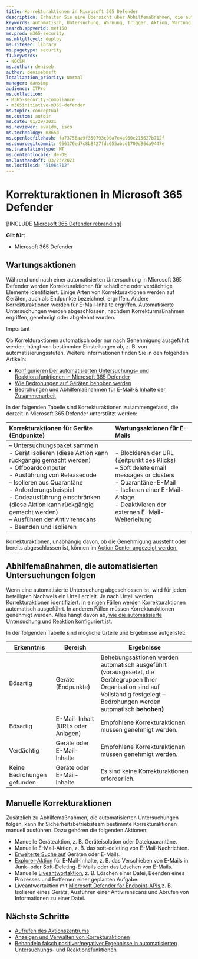 ```yaml
---
title: Korrekturaktionen in Microsoft 365 Defender
description: Erhalten Sie eine Übersicht über Abhilfemaßnahmen, die automatisierte Untersuchungen in Microsoft 365 Defender durchführen
keywords: automatisch, Untersuchung, Warnung, Trigger, Aktion, Wartung
search.appverid: met150
ms.prod: m365-security
ms.mktglfcycl: deploy
ms.sitesec: library
ms.pagetype: security
f1.keywords:
- NOCSH
ms.author: deniseb
author: denisebmsft
localization_priority: Normal
manager: dansimp
audience: ITPro
ms.collection:
- M365-security-compliance
- m365initiative-m365-defender
ms.topic: conceptual
ms.custom: autoir
ms.date: 01/29/2021
ms.reviewer: evaldm, isco
ms.technology: m365d
ms.openlocfilehash: fa73756aa9f350793c00a7e4a960c215627b712f
ms.sourcegitcommit: 956176ed7c8b8427fdc655abcd1709d86da9447e
ms.translationtype: MT
ms.contentlocale: de-DE
ms.lasthandoff: 03/23/2021
ms.locfileid: "51064712"
---
```

# <a name="remediation-actions-in-microsoft-365-defender"></a>Korrekturaktionen in Microsoft 365 Defender

[!INCLUDE [Microsoft 365 Defender rebranding](../includes/microsoft-defender.md)]


**Gilt für:**
- Microsoft 365 Defender

## <a name="remediation-actions"></a>Wartungsaktionen

Während und nach einer automatisierten Untersuchung in Microsoft 365 Defender werden Korrekturaktionen für schädliche oder verdächtige Elemente identifiziert. Einige Arten von Korrekturaktionen werden auf Geräten, auch als Endpunkte bezeichnet, ergriffen. Andere Korrekturaktionen werden für E-Mail-Inhalte ergriffen. Automatisierte Untersuchungen werden abgeschlossen, nachdem Korrekturmaßnahmen ergriffen, genehmigt oder abgelehnt wurden.

> [!IMPORTANT]
> Ob Korrekturaktionen automatisch oder nur nach Genehmigung ausgeführt werden, hängt von bestimmten Einstellungen ab, z. B. von automatisierungsstufen. Weitere Informationen finden Sie in den folgenden Artikeln:
> - [Konfigurieren Der automatisierten Untersuchungs- und Reaktionsfunktionen in Microsoft 365 Defender](m365d-configure-auto-investigation-response.md)
> - [Wie Bedrohungen auf Geräten behoben werden](../defender-endpoint/automated-investigations.md)
> - [Bedrohungen und Abhilfemaßnahmen für E-Mail-& Inhalte der Zusammenarbeit](../defender-365-security/air-remediation-actions.md#threats-and-remediation-actions)

In der folgenden Tabelle sind Korrekturaktionen zusammengefasst, die derzeit in Microsoft 365 Defender unterstützt werden: 

|Korrekturaktionen für Geräte (Endpunkte)  |Wartungsaktionen für E-Mails  |
|:---------|:---------|
|– Untersuchungspaket sammeln <br/>- Gerät isolieren (diese Aktion kann rückgängig gemacht werden)<br/>- Offboardcomputer <br/>- Ausführung von Releasecode <br/>– Isolieren aus Quarantäne <br/>- Anforderungsbeispiel <br/>- Codeausführung einschränken (diese Aktion kann rückgängig gemacht werden) <br/>– Ausführen der Antivirenscans <br/>- Beenden und Isolieren      |- Blockieren der URL (Zeitpunkt des Klicks)<br/>– Soft delete email messages or clusters<br/>- Quarantäne-E-Mail<br/>- Isolieren einer E-Mail-Anlage<br/>- Deaktivieren der externen E-Mail-Weiterleitung          |

Korrekturaktionen, unabhängig davon, ob die Genehmigung aussteht oder bereits abgeschlossen ist, können im [Action Center angezeigt werden.](m365d-action-center.md)

## <a name="remediation-actions-that-follow-automated-investigations"></a>Abhilfemaßnahmen, die automatisierten Untersuchungen folgen

Wenn eine automatisierte Untersuchung abgeschlossen ist, wird für jeden beteiligten Nachweis ein Urteil erzielt. Je nach Urteil werden Korrekturaktionen identifiziert. In einigen Fällen werden Korrekturaktionen automatisch ausgeführt. In anderen Fällen müssen Korrekturaktionen genehmigt werden. Alles hängt davon ab, [wie die automatisierte Untersuchung und Reaktion konfiguriert ist.](m365d-configure-auto-investigation-response.md)

In der folgenden Tabelle sind mögliche Urteile und Ergebnisse aufgelistet:

| Erkenntnis    | Bereich    | Ergebnisse|
|------|------|------|
| Bösartig    | Geräte (Endpunkte)    | Behebungsaktionen werden automatisch ausgeführt (vorausgesetzt, [](m365d-configure-auto-investigation-response.md#review-or-change-the-automation-level-for-device-groups) die Gerätegruppen Ihrer Organisation sind auf Vollständig festgelegt – Bedrohungen werden automatisch **behoben)**|
| Bösartig    | E-Mail-Inhalt (URLs oder Anlagen) | Empfohlene Korrekturaktionen müssen genehmigt werden.|
| Verdächtig    | Geräte oder E-Mail-Inhalte | Empfohlene Korrekturaktionen müssen genehmigt werden.|
| Keine Bedrohungen gefunden    | Geräte oder E-Mail-Inhalte    | Es sind keine Korrekturaktionen erforderlich.|


## <a name="remediation-actions-that-are-taken-manually"></a>Manuelle Korrekturaktionen

Zusätzlich zu Abhilfemaßnahmen, die automatisierten Untersuchungen folgen, kann Ihr Sicherheitsbetriebsteam bestimmte Korrekturaktionen manuell ausführen. Dazu gehören die folgenden Aktionen:

- Manuelle Geräteaktion, z. B. Geräteisolation oder Dateiquarantäne.
- Manuelle E-Mail-Aktion, z. B. das soft-deleting von E-Mail-Nachrichten. 
- [Erweiterte Suche auf](../defender-endpoint/advanced-hunting-overview.md) Geräten oder E-Mails.
- [Explorer-Aktion](../defender-365-security/threat-explorer.md) für E-Mail-Inhalte, z. B. das Verschieben von E-Mails in Junk- oder Soft-Deleting-E-Mails oder das Löschen von E-Mails.
- Manuelle [Liveantwortaktion,](https://docs.microsoft.com/windows/security/threat-protection/microsoft-defender-atp/live-response) z. B. Löschen einer Datei, Beenden eines Prozesses und Entfernen einer geplanten Aufgabe.
- Liveantwortaktion mit [Microsoft Defender for Endpoint-APIs,](../defender-endpoint/management-apis.md#microsoft-defender-for-endpoint-apis)z. B. Isolieren eines Geräts, Ausführen einer Antivirenscans und Abrufen von Informationen zu einer Datei. 

## <a name="next-steps"></a>Nächste Schritte

- [Aufrufen des Aktionszentrums](m365d-action-center.md)
- [Anzeigen und Verwalten von Korrekturaktionen]( m365d-autoir-actions.md)
- [Behandeln falsch positiver/negativer Ergebnisse in automatisierten Untersuchungs- und Reaktionsfunktionen](m365d-autoir-report-false-positives-negatives.md)

